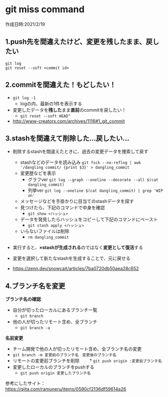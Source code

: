 # git miss command
作成日時:2021/2/19

## 1.push先を間違えたけど、変更を残したまま、戻したい
```
git log
git reset --soft <commit id>
```

## 2.commitを間違えた！もどしたい！
* `git log -1`
  * logの内、最新の1件を表示する
* 変更したデータを**残した**まま**直前**のcommitを戻したい！
  * `git reset --soft HEAD^`
* http://www-creators.com/archives/1116#1_git_commit

## 3.stashを間違えて削除した…戻したい…
* 削除するstashを間違えたときに、過去の変更データを捜索して戻す
  * stashなどのデータを読み込み
   `git fsck --no-reflog | awk '/dangling commit/ {print $3}' > dangling_commit`
  * 変更歴などを表示
    * グラフver
      `git log --graph --oneline --decorate --all $(cat dangling_commit)`
    * 列挙ver
      `git log --oneline $(cat dangling_commit) | grep 'WIP on'`
  * メッセージなどを手掛かりに目当てのstashデータを探す
  * 見つけたら、下記のコマンドで中身を確認
    * `git show <ハッシュ>`
  * データを発見したらハッシュをコピーして下記のコマンドにペースト
    * `git stash apply <ハッシュ>`
  * いらないファイルは削除
    * `rm dangling_commit`

* 実行すると、**×stashが生成される**のではなく**変更として復活**する
* 変更を選択して新たなstashを生成することで、元に戻せる
* https://zenn.dev/snowcait/articles/7ba0720db50aea28c652


## 4.ブランチ名を変更
**ブランチ名の確認**
* 自分が切ったローカルにあるブランチ一覧
  * `git branch`
* 他の人が切ったリモート含め、全ブランチ
  * `git branch -a`

**名前変更**
* チーム開発で他の人が切ったリモート含め、全ブランチ名の変更
* `git branch -m 変更前のブランチ名　変更後のブランチ名`
* リモートの変更前ブランチを削除
　　* `git push origin :変更前ブランチ名`
* 変更したローカルのブランチをpushする
  * `git push origin 変更したブランチ名`

参考にしたサイト： https://qiita.com/ramuneru/items/0590cf2136df59614a26
